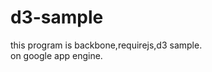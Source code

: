 d3-sample
=========

this program is backbone,requirejs,d3 sample.  
on google app engine.  
  
  



